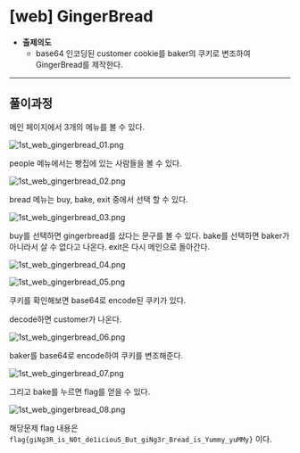 # [web] GingerBread
- **출제의도**
    - base64 인코딩된 customer cookie를 baker의 쿠키로 변조하여 GingerBread를 제작한다. 

---

## 풀이과정  

메인 페이지에서 3개의 메뉴를 볼 수 있다.

![1st_web_gingerbread_01.png](/images/1st_web_gingerbread_01.PNG)

people 메뉴에서는 빵집에 있는 사람들을 볼 수 있다.

![1st_web_gingerbread_02.png](/images/1st_web_gingerbread_02.PNG)

bread 메뉴는 buy, bake, exit 중에서 선택 할 수 있다. 

![1st_web_gingerbread_03.png](/images/1st_web_gingerbread_03.PNG)

buy를 선택하면 gingerbread를 샀다는 문구를 볼 수 있다. bake를 선택하면 baker가 아니라서 살 수 없다고 나온다. 
exit은 다시 메인으로 돌아간다.

![1st_web_gingerbread_04.png](/images/1st_web_gingerbread_04.PNG)

![1st_web_gingerbread_05.png](/images/1st_web_gingerbread_05.PNG)


쿠키를 확인해보면 base64로 encode된 쿠키가 있다.

decode하면 customer가 나온다.

![1st_web_gingerbread_06.png](/images/1st_web_gingerbread_06.PNG)

baker를 base64로 encode하여 쿠키를 변조해준다.

![1st_web_gingerbread_07.png](/images/1st_web_gingerbread_07.PNG)

그리고 bake를 누르면 flag를 얻을 수 있다.

![1st_web_gingerbread_08.png](/images/1st_web_gingerbread_08.PNG)

해당문제 flag 내용은 `flag{giNg3R_is_N0t_de1iciouS_But_giNg3r_Bread_is_Yummy_yuMMy}` 이다.
